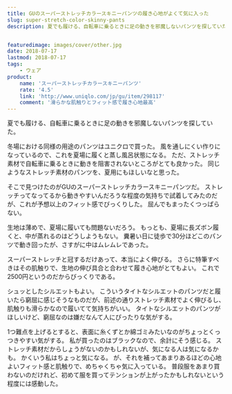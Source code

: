 ```yaml
---
title: GUのスーパーストレッチカラースキニーパンツの履き心地がよくて気に入った
slug: super-stretch-color-skinny-pants
description: 夏でも履ける、自転車に乗るときに足の動きを邪魔しないパンツを探していた。 冬場における同様の用途のパンツはユニクロで買った。 風を通しにくい作りになっているので、これを夏場に履くと蒸し風呂状態になる。 ただ、ストレッチ素 [&hellip;]


featuredimage: images/cover/other.jpg
date: 2018-07-17
lastmod: 2018-07-17
tags: 
    - ウェア
product:
    name: 'スーパーストレッチカラースキニーパンツ'
    rate: '4.5'
    link: 'http://www.uniqlo.com/jp/gu/item/298117'
    comment: '滑らかな肌触りとフィット感で履き心地最高'
---
```


夏でも履ける、自転車に乗るときに足の動きを邪魔しないパンツを探していた。

冬場における同様の用途のパンツはユニクロで買った。
風を通しにくい作りになっているので、これを夏場に履くと蒸し風呂状態になる。
ただ、ストレッチ素材で自転車に乗るときに動きを阻害されないところがとても良かった。
同じようなストレッチ素材のパンツを、夏用にもほしいなと思った。

そこで見つけたのがGUのスーパーストレッチカラースキニーパンツだ。
ストレッチってなってるから動きやすいんだろうな程度の気持ちで試着してみたのだが、これが予想以上のフィット感でびっくりした。
屈んでもまったくつっぱらない。

生地は薄めで、夏場に履いても問題ないだろう。
もっとも、夏場に長ズボン履くと、中が蒸れるのはどうしようもない。
糞暑い日に徒歩で30分ほどこのパンツで動き回ったが、さすがに中はムレムレであった。

スーパーストレッチと冠するだけあって、本当によく伸びる。
さらに特筆すべきはその肌触りで、生地の伸び具合と合わせて履き心地がとてもよい。
これで2500円というのだからびっくりである。

シュッとしたシルエットもよい。
こういうタイトなシルエットのパンツだと履いたら窮屈に感じそうなものだが、前述の通りストレッチ素材でよく伸びるし、肌触りも滑らかなので履いてて気持ちがいい。
タイトなシルエットのパンツがほしいけど、窮屈なのは嫌だなんて人にぴったりな気がする。

1つ難点を上げるとすると、表面に糸くずとか綿ゴミみたいなのがちょっとくっつきやすい気がする。
私が買ったのはブラックなので、余計にそう感じる。
ストレッチ素材だからしょうがないのかもしれないが、気になる人は気になるかも。
かくいう私はちょっと気になる。
が、それを補ってあまりあるほどの心地よいフィット感と肌触りで、めちゃくちゃ気に入っている。
普段服をあまり買わないのだけれど、初めて服を買ってテンションが上がったかもしれないという程度には感動した。


  